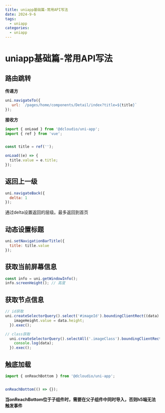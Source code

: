 ```yaml
---
title: uniapp基础篇-常用API写法
date: 2024-9-6
tags:
  - uniapp
categories:
  - uniapp
---
```


# uniapp基础篇-常用API写法

## 路由跳转

**传递方**

```javascript
uni.navigateTo({
   url: `/pages/home/components/Detail/index?title=${title}`
});
```

**接收方**

```javascript
import { onLoad } from '@dcloudio/uni-app';
import { ref } from 'vue';


const title = ref('');

onLoad((e) => {
  title.value = e.title;
});
```

## 返回上一级

```javascript
uni.navigateBack({
  delta: 1
});
```

通过delta设置返回的层级。最多返回到首页

## 动态设置标题

```javascript
uni.setNavigationBarTitle({
  title: title.value
});
```

## 获取当前屏幕信息

```javascript
const info = uni.getWindowInfo();
info.screenHeight(); // 高度
```

## 获取节点信息

```javascript
// id获取
uni.createSelectorQuery().select('#imageId').boundingClientRect((data) => {
    imageHeight.value = data.height;
  }).exec();
```

```javascript
// class获取
  uni.createSelectorQuery().selectAll('.imageClass').boundingClientRect((data) => {
    console.log(data);
  }).exec();
```

## 触底加载

```javascript
import { onReachBottom } from '@dcloudio/uni-app';


onReachBottom(() => {});
```

**当onReachBottom位于子组件时，需要在父子组件中同时导入，否则h5端无法触发事件**
